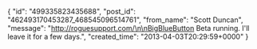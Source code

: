  {
   "id": "499335823435688",
   "post_id": "462493170453287_468545096514761",
   "from_name": "Scott Duncan",
   "message": "http://roguesupport.com/\n\nBigBlueButton Beta running. I'll leave it for a few days.",
   "created_time": "2013-04-03T20:29:59+0000"
 }
